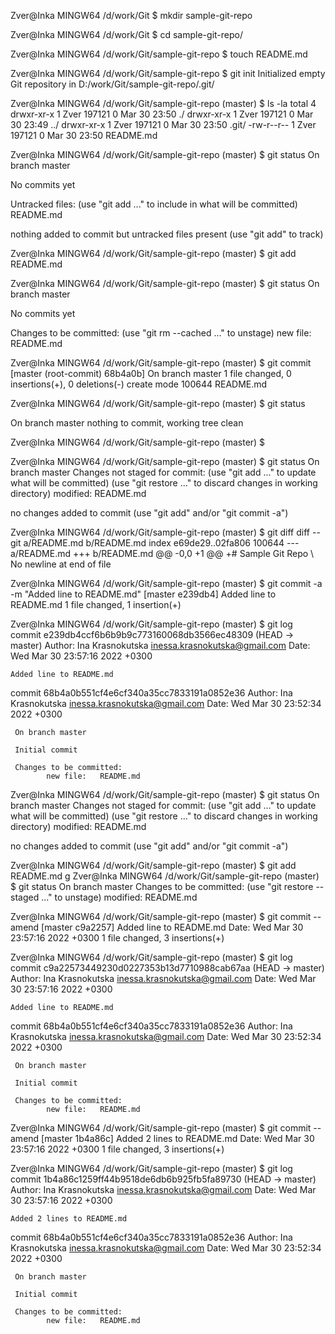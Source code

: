 
Zver@Inka MINGW64 /d/work/Git
$ mkdir sample-git-repo

Zver@Inka MINGW64 /d/work/Git
$ cd sample-git-repo/

Zver@Inka MINGW64 /d/work/Git/sample-git-repo
$ touch README.md

Zver@Inka MINGW64 /d/work/Git/sample-git-repo
$ git init
Initialized empty Git repository in D:/work/Git/sample-git-repo/.git/

Zver@Inka MINGW64 /d/work/Git/sample-git-repo (master)
$ ls -la
total 4
drwxr-xr-x 1 Zver 197121 0 Mar 30 23:50 ./
drwxr-xr-x 1 Zver 197121 0 Mar 30 23:49 ../
drwxr-xr-x 1 Zver 197121 0 Mar 30 23:50 .git/
-rw-r--r-- 1 Zver 197121 0 Mar 30 23:50 README.md

Zver@Inka MINGW64 /d/work/Git/sample-git-repo (master)
$ git status
On branch master

No commits yet

Untracked files:
  (use "git add <file>..." to include in what will be committed)
        README.md

nothing added to commit but untracked files present (use "git add" to track)

Zver@Inka MINGW64 /d/work/Git/sample-git-repo (master)
$ git add README.md

Zver@Inka MINGW64 /d/work/Git/sample-git-repo (master)
$ git status
On branch master

No commits yet

Changes to be committed:
  (use "git rm --cached <file>..." to unstage)
        new file:   README.md


Zver@Inka MINGW64 /d/work/Git/sample-git-repo (master)
$ git commit
[master (root-commit) 68b4a0b]  On branch master
 1 file changed, 0 insertions(+), 0 deletions(-)
 create mode 100644 README.md

Zver@Inka MINGW64 /d/work/Git/sample-git-repo (master)
$ git status

On branch master
nothing to commit, working tree clean

Zver@Inka MINGW64 /d/work/Git/sample-git-repo (master)
$

Zver@Inka MINGW64 /d/work/Git/sample-git-repo (master)
$ git status
On branch master
Changes not staged for commit:
  (use "git add <file>..." to update what will be committed)
  (use "git restore <file>..." to discard changes in working directory)
        modified:   README.md

no changes added to commit (use "git add" and/or "git commit -a")

Zver@Inka MINGW64 /d/work/Git/sample-git-repo (master)
$ git diff
diff --git a/README.md b/README.md
index e69de29..02fa806 100644
--- a/README.md
+++ b/README.md
@@ -0,0 +1 @@
+# Sample Git Repo
\ No newline at end of file

Zver@Inka MINGW64 /d/work/Git/sample-git-repo (master)
$ git commit -a -m "Added line to README.md"
[master e239db4] Added line to README.md
 1 file changed, 1 insertion(+)

Zver@Inka MINGW64 /d/work/Git/sample-git-repo (master)
$ git log
commit e239db4ccf6b6b9b9c773160068db3566ec48309 (HEAD -> master)
Author: Ina Krasnokutska <inessa.krasnokutska@gmail.com>
Date:   Wed Mar 30 23:57:16 2022 +0300

    Added line to README.md

commit 68b4a0b551cf4e6cf340a35cc7833191a0852e36
Author: Ina Krasnokutska <inessa.krasnokutska@gmail.com>
Date:   Wed Mar 30 23:52:34 2022 +0300

     On branch master

     Initial commit

     Changes to be committed:
            new file:   README.md

Zver@Inka MINGW64 /d/work/Git/sample-git-repo (master)
$ git status
On branch master
Changes not staged for commit:
  (use "git add <file>..." to update what will be committed)
  (use "git restore <file>..." to discard changes in working directory)
        modified:   README.md

no changes added to commit (use "git add" and/or "git commit -a")

Zver@Inka MINGW64 /d/work/Git/sample-git-repo (master)
$ git add README.md
g
Zver@Inka MINGW64 /d/work/Git/sample-git-repo (master)
$ git status
On branch master
Changes to be committed:
  (use "git restore --staged <file>..." to unstage)
        modified:   README.md


Zver@Inka MINGW64 /d/work/Git/sample-git-repo (master)
$ git commit --amend
[master c9a2257] Added line to README.md
 Date: Wed Mar 30 23:57:16 2022 +0300
 1 file changed, 3 insertions(+)

Zver@Inka MINGW64 /d/work/Git/sample-git-repo (master)
$ git log
commit c9a22573449230d0227353b13d7710988cab67aa (HEAD -> master)
Author: Ina Krasnokutska <inessa.krasnokutska@gmail.com>
Date:   Wed Mar 30 23:57:16 2022 +0300

    Added line to README.md

commit 68b4a0b551cf4e6cf340a35cc7833191a0852e36
Author: Ina Krasnokutska <inessa.krasnokutska@gmail.com>
Date:   Wed Mar 30 23:52:34 2022 +0300

     On branch master

     Initial commit

     Changes to be committed:
            new file:   README.md

Zver@Inka MINGW64 /d/work/Git/sample-git-repo (master)
$ git commit --amend
[master 1b4a86c] Added 2 lines to README.md
 Date: Wed Mar 30 23:57:16 2022 +0300
 1 file changed, 3 insertions(+)

Zver@Inka MINGW64 /d/work/Git/sample-git-repo (master)
$ git log
commit 1b4a86c1259ff44b9518de6db6b925fb5fa89730 (HEAD -> master)
Author: Ina Krasnokutska <inessa.krasnokutska@gmail.com>
Date:   Wed Mar 30 23:57:16 2022 +0300

    Added 2 lines to README.md

commit 68b4a0b551cf4e6cf340a35cc7833191a0852e36
Author: Ina Krasnokutska <inessa.krasnokutska@gmail.com>
Date:   Wed Mar 30 23:52:34 2022 +0300

     On branch master

     Initial commit

     Changes to be committed:
            new file:   README.md
